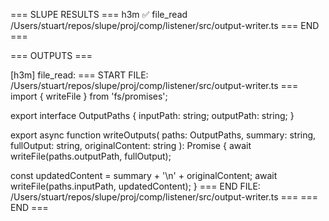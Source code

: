 === SLUPE RESULTS ===
h3m ✅ file_read /Users/stuart/repos/slupe/proj/comp/listener/src/output-writer.ts
=== END ===

=== OUTPUTS ===

[h3m] file_read:
=== START FILE: /Users/stuart/repos/slupe/proj/comp/listener/src/output-writer.ts ===
import { writeFile } from 'fs/promises';

export interface OutputPaths {
  inputPath: string;
  outputPath: string;
}

export async function writeOutputs(
  paths: OutputPaths,
  summary: string,
  fullOutput: string,
  originalContent: string
): Promise<void> {
  await writeFile(paths.outputPath, fullOutput);
  
  const updatedContent = summary + '\n' + originalContent;
  await writeFile(paths.inputPath, updatedContent);
}
=== END FILE: /Users/stuart/repos/slupe/proj/comp/listener/src/output-writer.ts ===
=== END ===